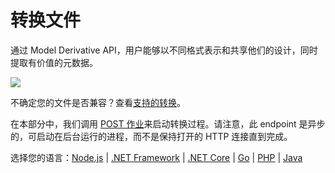 # 转换文件

通过 Model Derivative API，用户能够以不同格式表示和共享他们的设计，同时提取有价值的元数据。

![](/_media/forge/md_diagram.png)

不确定您的文件是否兼容？查看[支持的转换](https://forge.autodesk.com/en/docs/model-derivative/v2/developers_guide/supported-translations/)。

在本部分中，我们调用 [POST 作业](https://forge.autodesk.com/en/docs/model-derivative/v2/reference/http/job-POST/)来启动转换过程。请注意，此 endpoint 是异步的，可启动在后台运行的进程，而不是保持打开的 HTTP 连接直到完成。

选择您的语言：[Node.js](/zh-CN/modelderivative/translate/nodejs) | [.NET Framework](/zh-CN/modelderivative/translate/net) | [.NET Core](/zh-CN/modelderivative/translate/netcore) | [Go](/zh-CN/modelderivative/translate/go) | [PHP](/zh-CN/modelderivative/translate/php) | [Java](/zh-CN/modelderivative/translate/java)

